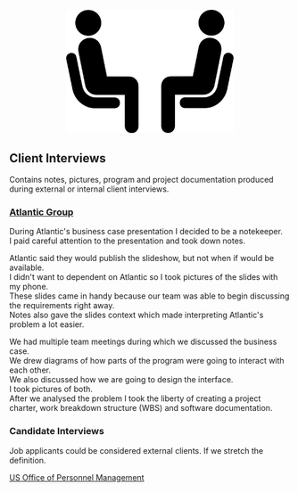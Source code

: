 <p align="center">
  <img width="300" src="images/Interview.png" alt="Interview picture"></a>
</p>

## Client Interviews

Contains notes, pictures, program and project documentation produced during external or internal client interviews.  

### [Atlantic Group](https://www.atlantic.hr/en/)

During Atlantic's business case presentation I decided to be a notekeeper.  
I paid careful attention to the presentation and took down notes.  

Atlantic said they would publish the slideshow, but not when if would be available.  
I didn't want to dependent on Atlantic so I took pictures of the slides with my phone.  
These slides came in handy because our team was able to begin discussing the requirements right away.  
Notes also gave the slides context which made interpreting Atlantic's problem a lot easier.  

We had multiple team meetings during which we discussed the business case.  
We drew diagrams of how parts of the program were going to interact with each other.  
We also discussed how we are going to design the interface.  
I took pictures of both.  
After we analysed the problem I took the liberty of creating a project charter, work breakdown structure (WBS) and software documentation.  

### Candidate Interviews

Job applicants could be considered external clients. If we stretch the definition.  

[US Office of Personnel Management](https://www.opm.gov/policy-data-oversight/assessment-and-selection/)